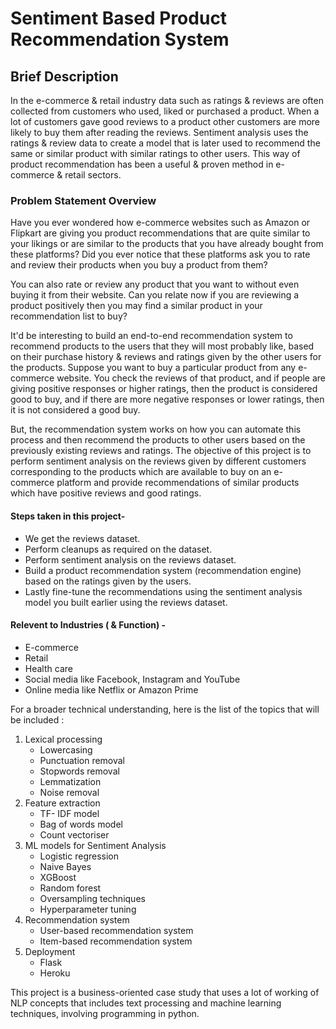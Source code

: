 # Sentiment Based Product Recommendation System

## Brief Description
In the e-commerce & retail industry data such as ratings & reviews are often collected from  customers who used, liked or purchased a product. When a lot of customers gave good reviews to a product other customers are more likely to buy them after reading the reviews. 
Sentiment analysis uses the ratings & review data to create a model that is later used to recommend the same or similar product with similar ratings to other users. This way of product recommendation has been a useful & proven method in e-commerce & retail sectors.

### Problem Statement Overview
Have you ever wondered how e-commerce websites such as Amazon or Flipkart are giving you product recommendations that are quite similar to your likings or are similar to the products that you have already bought from these platforms? Did you ever notice that these platforms ask you to rate and review their products when you buy a product from them?

You can also rate or review any product that you want to without even buying it from their website.
Can you relate now if you are reviewing a product positively then you may find a similar product in your recommendation list to buy?


It'd be interesting to build an end-to-end recommendation system to recommend products to the users that they will most probably like, based on their purchase history & reviews and ratings given by the other users for the products. Suppose you want to buy a particular product from any e-commerce website. You check the reviews of that product, and if people are giving positive responses or higher ratings, then the product is considered good to buy, and if there are more negative responses or lower ratings, then it is not considered a good buy. 


But, the recommendation system works on how you can automate this process and then recommend the products to other users based on the previously existing reviews and ratings. 
The objective of this project is to perform sentiment analysis on the reviews given by different customers corresponding to the products which are available to buy on an e-commerce platform and provide recommendations of similar products which have positive reviews and good ratings.

 

#### Steps taken in this project-
- We get the reviews dataset.
- Perform cleanups as required on the dataset.
- Perform sentiment analysis on the reviews dataset.
- Build a product recommendation system (recommendation engine) based on the ratings given by the users.
- Lastly fine-tune the recommendations using the sentiment analysis model you built earlier using the reviews dataset.
 
#### Relevent to Industries ( & Function) - 
- E-commerce
- Retail
- Health care
- Social media like Facebook, Instagram and YouTube
- Online media like Netflix or Amazon Prime

For a broader technical understanding, here is the list of the topics that will be included :
1. Lexical processing
    - Lowercasing
    - Punctuation removal
    - Stopwords removal
    - Lemmatization
    - Noise removal
2. Feature extraction
    - TF- IDF model
    - Bag of words model
    - Count vectoriser
3. ML models for Sentiment Analysis
    - Logistic regression
    - Naive Bayes
    - XGBoost
    - Random forest
    - Oversampling techniques
    - Hyperparameter tuning
4. Recommendation system
    - User-based recommendation system
    - Item-based recommendation system
5. Deployment
    - Flask
    - Heroku

This project is a business-oriented case study that uses a lot of working of NLP concepts that includes text processing and machine learning techniques, involving programming in python.
 
